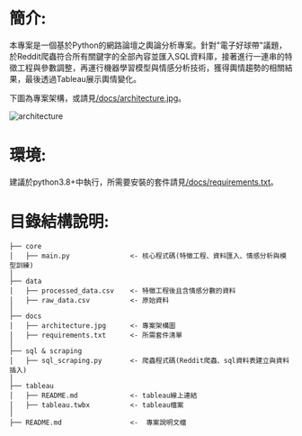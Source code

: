 # 簡介:

本專案是一個基於Python的網路論壇之輿論分析專案。針對"電子好球帶"議題，於Reddit爬蟲符合所有關鍵字的全部內容並匯入SQL資料庫，接著進行一連串的特徵工程與參數調整，再運行機器學習模型與情感分析技術，獲得輿情趨勢的相關結果，最後透過Tableau展示輿情變化。  

下圖為專案架構，或請見[/docs/architecture.jpg](https://github.com/C-H-Chen/-Reddit---/blob/main/docs/architecture.jpg)。  

![architecture](https://github.com/user-attachments/assets/67228327-dce2-4d0b-9787-049e252f656a)  

# 環境:  

建議於python3.8+中執行，所需要安裝的套件請見[/docs/requirements.txt](https://github.com/C-H-Chen/-Reddit---/blob/main/docs/requirements.txt)。

# 目錄結構說明:  

 ``` 
 ├── core
 │   ├── main.py               <- 核心程式碼(特徵工程、資料匯入、情感分析與模型訓練)
 │ 
 ├── data  
 │   ├── processed_data.csv    <- 特徵工程後且含情感分數的資料
 │   ├── raw_data.csv          <- 原始資料
 │
 ├── docs  
 │   ├── architecture.jpg      <- 專案架構圖
 │   ├── requirements.txt      <- 所需套件清單
 │
 ├── sql & scraping
 │   ├── sql_scraping.py       <- 爬蟲程式碼(Reddit爬蟲、sql資料表建立與資料插入)
 │
 ├── tableau
 │   ├── README.md             <- tableau線上連結
 │   ├── tableau.twbx          <- tableau檔案
 │
 ├── README.md                 <-  專案說明文檔
 ``` 
